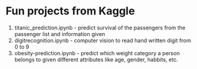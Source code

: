 # Fun projects from Kaggle
1. titanic_prediction.ipynb - predict survival of the passengers from the passenger list and information given
2. digitrecognition.ipynb - computer vision to read hand written digit from 0 to 9
3. obesity-prediction.ipynb - predict which weight category a person belongs to given different attributes like age, gender, habbits, etc.
